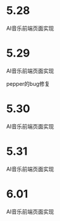 # 5.28

AI音乐前端页面实现

# 5.29

AI音乐前端页面实现

pepper的bug修复

# 5.30

AI音乐前端页面实现

# 5.31

AI音乐前端页面实现

# 6.01

AI音乐前端页面实现